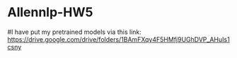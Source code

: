 # Allennlp-HW5
#I have put my pretrained models via this link:
https://drive.google.com/drive/folders/1BAmFXqy4F5HMfj9UGhDVP_AHuIs1csny
